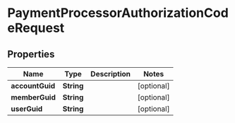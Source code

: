 

# PaymentProcessorAuthorizationCodeRequest


## Properties

Name | Type | Description | Notes
------------ | ------------- | ------------- | -------------
**accountGuid** | **String** |  |  [optional]
**memberGuid** | **String** |  |  [optional]
**userGuid** | **String** |  |  [optional]



